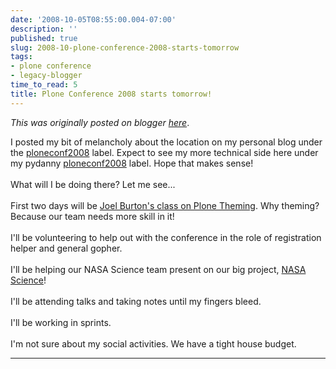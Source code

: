```yaml
---
date: '2008-10-05T08:55:00.004-07:00'
description: ''
published: true
slug: 2008-10-plone-conference-2008-starts-tomorrow
tags:
- plone conference
- legacy-blogger
time_to_read: 5
title: Plone Conference 2008 starts tomorrow!
---
```


*This was originally posted on blogger [here](https://pydanny.blogspot.com/2008/10/plone-conference-2008-starts-tomorrow.html)*.

I posted my bit of melancholy about the location on my personal blog under the <a href="http://dannygreenfeld.blogspot.com/search/label/ploneconf2008">ploneconf2008</a> label.  Expect to see my more technical side here under my pydanny <a href="http://pydanny.blogspot.com/search/label/ploneconf2008">ploneconf2008</a> label.  Hope that makes sense!<br /><br />What will I be doing there?  Let me see...<br /><br />First two days will be <a href="http://plonebootcamps.com/courses/conf2008-theming">Joel Burton's class on Plone Theming</a>.  Why theming?  Because our team needs more skill in it!<br /><br />I'll be volunteering to help out with the conference in the role of registration helper and general gopher.<br /><br />I'll be helping our NASA Science team present on our big project, <a href="http://nasascience.nasa.gov/">NASA Science</a>!<br /><br />I'll be attending talks and taking notes until my fingers bleed.<br /><br />I'll be working in sprints.<br /><br />I'm not sure about my social activities.  We have a tight house budget.

---

